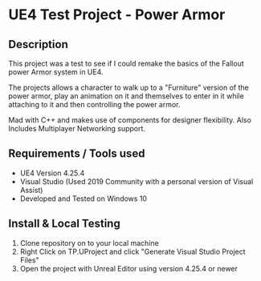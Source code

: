 # UE4 Test Project - Power Armor

## Description

This project was a test to see if I could remake the basics of the Fallout power Armor system in UE4.

The projects allows a character to walk up to a "Furniture" version of the power armor, play an animation on it and themselves to enter in it while attaching to it and then controlling the power armor.

Mad with C++ and makes use of components for designer flexibility. Also Includes Multiplayer Networking support.

## Requirements / Tools used

- UE4 Version 4.25.4
- Visual Studio (Used 2019 Community with a personal version of Visual Assist)
- Developed and Tested on Windows 10

## Install & Local Testing

1. Clone repository on to your local machine
2. Right Click on TP.UProject and click "Generate Visual Studio Project Files"
3. Open the project with Unreal Editor using version 4.25.4 or newer
